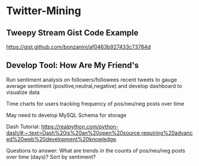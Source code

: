 # Twitter-Mining

## Tweepy Stream Gist Code Example
https://gist.github.com/bonzanini/af0463b927433c73784d


## Develop Tool: How Are My Friend's
Run sentiment analysis on followers/followees recent tweets to gauge average sentiment (positive,neutral,negative) and develop dashboard to visualize data

Time charts for users tracking frequency of pos/neu/neg posts over time

May need to develop MySQL Schema for storage

Dash Tutorial:
https://realpython.com/python-dash/#:~:text=Dash%20is%20an%20open%20source,requiring%20advanced%20web%20development%20knowledge.

Questions to answer:
What are trends in the counts of pos/neu/neg posts over time (days)?
Sort by sentiment?

